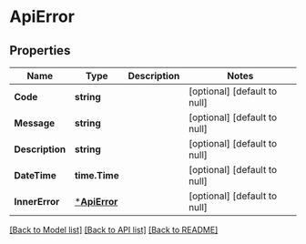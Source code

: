 # ApiError

## Properties

Name | Type | Description | Notes
------------ | ------------- | ------------- | -------------
**Code** | **string** |  | [optional] [default to null]
**Message** | **string** |  | [optional] [default to null]
**Description** | **string** |  | [optional] [default to null]
**DateTime** | **time.Time** |  | [optional] [default to null]
**InnerError** | [***ApiError**](ApiError.md) |  | [optional] [default to null]

[[Back to Model list]](../README.md#documentation-for-models) [[Back to API list]](../README.md#documentation-for-api-endpoints) [[Back to README]](../README.md)
